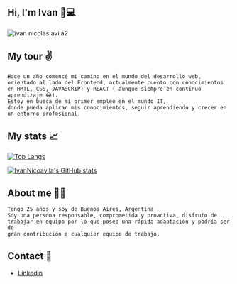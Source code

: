 ## Hi, I'm Ivan 👋:computer:

![ivan nicolas avila2](https://user-images.githubusercontent.com/92653497/191517156-f006cfdb-5ebd-4b82-8a19-473706ea56ed.png)


## My tour :v:

    Hace un año comencé mi camino en el mundo del desarrollo web, 
    orientado al lado del Frontend, actualmente cuento con conocimientos
    en HMTL, CSS, JAVASCRIPT y REACT ( aunque siempre en continuo aprendizaje 😂).
    Estoy en busca de mi primer empleo en el mundo IT,
    donde pueda aplicar mis conocimientos, seguir aprendiendo y crecer en un entorno profesional.
    

## My stats :chart_with_upwards_trend:
 
 [![Top Langs](https://github-readme-stats.vercel.app/api/top-langs/?username=IvanNicoavila&layout=compact&theme=dark)](https://github.com/IvanNicoavila/github-readme-stats)
 
 [![IvanNicoavila's GitHub stats](https://github-readme-stats.vercel.app/api?username=IvanNicoavila&show_icons=true&theme=dark)](https://github.com/IvanNicoavila/github-readme-stats)
 

## About me 👨‍💻 

    Tengo 25 años y soy de Buenos Aires, Argentina.
    Soy una persona responsable, comprometida y proactiva, disfruto de
    trabajar en equipo por lo que poseo una rápida adaptación y podría ser de
    gran contribución a cualquier equipo de trabajo.
    
    
## Contact 📲 

- [Linkedin](https://www.linkedin.com/in/ivan-nicolas-avila-3ba5b2170/)
 
 
 
  
  

   
   

    
    
    

    

